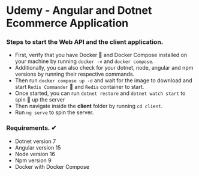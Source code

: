 ﻿# Udemy - Angular and Dotnet Ecommerce Application
 
### Steps to start the Web API and the client application.
- First, verify that you have Docker 🐋 and Docker Compose installed on your machine by running `docker -v` and `docker compose`.
- Additionally, you can also check for your dotnet, node, angular and npm versions by running their respective commands.
- Then run `docker compose up -d` and wait for the image to download and start `Redis Commander` 🔫 and `Redis` container to start.
- Once started, you can run `dotnet restore` and `dotnet watch start` to spin 🌌 up the server
- Then navigate inside the **client** folder by running `cd client`.
- Run `ng serve` to spin the server.

### Requirements. ✔
- Dotnet version 7
- Angular version 15
- Node version 16
- Npm version 9
- Docker with Docker Compose
